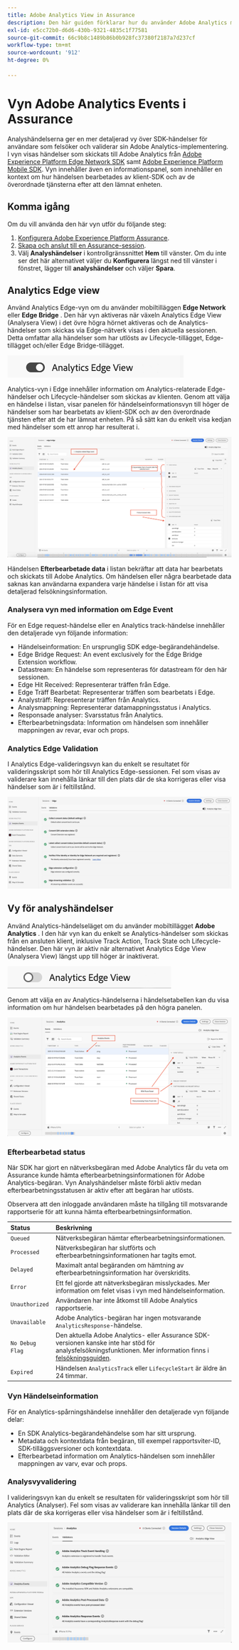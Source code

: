```yaml
---
title: Adobe Analytics View in Assurance
description: Den här guiden förklarar hur du använder Adobe Analytics med Adobe Experience Platform Assurance.
exl-id: e5cc72b0-d6d6-430b-9321-4835c1f77581
source-git-commit: 66c9b8c1489b86b0b928fc37380f2187a7d237cf
workflow-type: tm+mt
source-wordcount: '912'
ht-degree: 0%

---
```


# Vyn Adobe Analytics Events i Assurance

Analyshändelserna ger en mer detaljerad vy över SDK-händelser för användare som felsöker och validerar sin Adobe Analytics-implementering. I vyn visas händelser som skickats till Adobe Analytics från [Adobe Experience Platform Edge Network SDK](https://developer.adobe.com/client-sdks/edge/edge-network/) samt [Adobe Experience Platform Mobile SDK](https://developer.adobe.com/client-sdks/solution/adobe-analytics/). Vyn innehåller även en informationspanel, som innehåller en kontext om hur händelsen bearbetades av klient-SDK och av de överordnade tjänsterna efter att den lämnat enheten.

## Komma igång

Om du vill använda den här vyn utför du följande steg:

1. [Konfigurera Adobe Experience Platform Assurance](../tutorials/implement-assurance.md).
2. [Skapa och anslut till en Assurance-session](../tutorials/using-assurance.md).
3. Välj **Analyshändelser** i kontrollgränssnittet **Hem** till vänster. Om du inte ser det här alternativet väljer du **Konfigurera** längst ned till vänster i fönstret, lägger till **analyshändelser** och väljer **Spara**.

## Analytics Edge view

Använd Analytics Edge-vyn om du använder mobiltilläggen **Edge Network** eller **Edge Bridge** . Den här vyn aktiveras när växeln Analytics Edge View (Analysera View) i det övre högra hörnet aktiveras och de Analytics-händelser som skickas via Edge-nätverk visas i den aktuella sessionen. Detta omfattar alla händelser som har utlösts av Lifecycle-tillägget, Edge-tillägget och/eller Edge Bridge-tillägget.

![En bild som visar vilka som växlade till Analytics Edge View.](./images/adobe-analytics/edge-analytics-view-toggle.png)

Analytics-vyn i Edge innehåller information om Analytics-relaterade Edge-händelser och Lifecycle-händelser som skickas av klienten. Genom att välja en händelse i listan, visar panelen för händelseinformationsvyn till höger de händelser som har bearbetats av klient-SDK och av den överordnade tjänsten efter att de har lämnat enheten. På så sätt kan du enkelt visa kedjan med händelser som ett anrop har resulterat i.

![En bild som visar olika komponenter i Analytics Edge View för Edge Bridge.](./images/adobe-analytics/edgebridge-analytics-events.png)

Händelsen **Efterbearbetade data** i listan bekräftar att data har bearbetats och skickats till Adobe Analytics. Om händelsen eller några bearbetade data saknas kan användarna expandera varje händelse i listan för att visa detaljerad felsökningsinformation.

### Analysera vyn med information om Edge Event

För en Edge request-händelse eller en Analytics track-händelse innehåller den detaljerade vyn följande information:

* Händelseinformation: En ursprunglig SDK edge-begärandehändelse.
* Edge Bridge Request: An event exclusively for the Edge Bridge Extension workflow.
* Datastream: En händelse som representeras för datastream för den här sessionen.
* Edge Hit Received: Representerar träffen från Edge.
* Edge Träff Bearbetat: Representerar träffen som bearbetats i Edge.
* Analysträff: Representerar träffen från Analytics.
* Analysmappning: Representerar datamappningsstatus i Analytics.
* Responsade analyser: Svarsstatus från Analytics.
* Efterbearbetningsdata: Information om händelsen som innehåller mappningen av revar, evar och props.

### Analytics Edge Validation

I Analytics Edge-valideringsvyn kan du enkelt se resultatet för valideringsskript som hör till Analytics Edge-sessionen. Fel som visas av validerare kan innehålla länkar till den plats där de ska korrigeras eller visa händelser som är i feltillstånd.

![En bild som visar fliken Validerare i vyn Analytics Edge.](./images/adobe-analytics/edge-analytics-validation-view.png)

## Vy för analyshändelser

Använd Analytics-händelseläget om du använder mobiltillägget **Adobe Analytics** . I den här vyn kan du enkelt se Analytics-händelser som skickas från en ansluten klient, inklusive Track Action, Track State och Lifecycle-händelser. Den här vyn är aktiv när alternativet Analytics Edge View (Analysera View) längst upp till höger är inaktiverat.

![En bild som visar vilka som växlade till analysvyn.](./images/adobe-analytics/direct-analytics-view-toggle-button.png)

Genom att välja en av Analytics-händelserna i händelsetabellen kan du visa information om hur händelsen bearbetades på den högra panelen.

![En bild som visar olika komponenter i vyn Analyshändelser.](./images/adobe-analytics/analytics-events.png)

### Efterbearbetad status

När SDK har gjort en nätverksbegäran med Adobe Analytics får du veta om Assurance kunde hämta efterbearbetningsinformationen för Adobe Analytics-begäran. Vyn Analyshändelser måste förbli aktiv medan efterbearbetningsstatusen är aktiv efter att begäran har utlösts.

Observera att den inloggade användaren måste ha tillgång till motsvarande rapportserie för att kunna hämta efterbearbetningsinformation.

| Status | Beskrivning |
| :----- | :---------- |
| `Queued` | Nätverksbegäran hämtar efterbearbetningsinformationen. |
| `Processed` | Nätverksbegäran har slutförts och efterbearbetningsinformationen har tagits emot. |
| `Delayed` | Maximalt antal begäranden om hämtning av efterbearbetningsinformation har överskridits. |
| `Error` | Ett fel gjorde att nätverksbegäran misslyckades. Mer information om felet visas i vyn med händelseinformation. |
| `Unauthorized` | Användaren har inte åtkomst till Adobe Analytics rapportserie. |
| `Unavailable` | Adobe Analytics-begäran har ingen motsvarande `AnalyticsResponse`-händelse. |
| `No Debug Flag` | Den aktuella Adobe Analytics- eller Assurance SDK-versionen kanske inte har stöd för analysfelsökningsfunktionen. Mer information finns i [felsökningsguiden](../troubleshooting.md). |
| `Expired` | Händelsen `AnalyticsTrack` eller `LifecycleStart` är äldre än 24 timmar. |

### Vyn Händelseinformation

För en Analytics-spårningshändelse innehåller den detaljerade vyn följande delar:

* En SDK Analytics-begärandehändelse som har sitt ursprung.
* Metadata och kontextdata från begäran, till exempel rapportsviter-ID, SDK-tilläggsversioner och kontextdata.
* Efterbearbetad information om Analytics-händelsen som innehåller mappningen av varv, evar och props.

### Analysvyvalidering

I valideringsvyn kan du enkelt se resultaten för valideringsskript som hör till Analytics (Analyser). Fel som visas av validerare kan innehålla länkar till den plats där de ska korrigeras eller visa händelser som är i feltillstånd.

![En bild som visar fliken Validerare i analysvyn.](./images/adobe-analytics/analytics-validation-view.png)